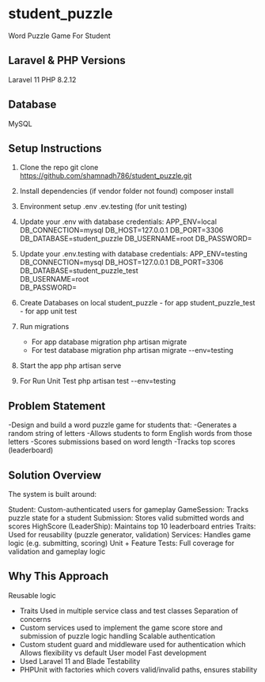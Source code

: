 # student_puzzle
Word Puzzle Game For Student

Laravel & PHP Versions
----------------------
Laravel 11
PHP 8.2.12

Database
---------
MySQL

Setup Instructions
-------------------
1. Clone the repo
    git clone https://github.com/shamnadh786/student_puzzle.git

2. Install dependencies (if vendor folder not found)
    composer install

3. Environment setup
    .env 
    .ev.testing (for unit testing)

4. Update your .env with database credentials:
    APP_ENV=local
    DB_CONNECTION=mysql
    DB_HOST=127.0.0.1
    DB_PORT=3306
    DB_DATABASE=student_puzzle
    DB_USERNAME=root
    DB_PASSWORD=

5. Update your .env.testing with database credentials:
    APP_ENV=testing
    DB_CONNECTION=mysql
    DB_HOST=127.0.0.1
    DB_PORT=3306
    DB_DATABASE=student_puzzle_test   
    DB_USERNAME=root              
    DB_PASSWORD=

6. Create Databases on local
    student_puzzle - for app
    student_puzzle_test - for app unit test

7. Run migrations
    - For app database migration
        php artisan migrate
    - For test database migration
        php artisan migrate --env=testing

8. Start the app
    php artisan serve

9. For Run Unit Test
    php artisan test --env=testing


Problem Statement
------------------
-Design and build a word puzzle game for students that:
-Generates a random string of letters
-Allows students to form English words from those letters
-Scores submissions based on word length
-Tracks top scores (leaderboard)

Solution Overview
-------------------

The system is built around:

Student: Custom-authenticated users for gameplay
GameSession: Tracks puzzle state for a student
Submission: Stores valid submitted words and scores
HighScore (LeaderShip): Maintains top 10 leaderboard entries
Traits: Used for reusability (puzzle generator, validation)
Services: Handles game logic (e.g. submitting, scoring)
Unit + Feature Tests: Full coverage for validation and gameplay logic

Why This Approach
-------------------
Reusable logic 
 - Traits Used in multiple service class and test classes
Separation of concerns 
 - Custom services used to implement the game score store and submission of puzzle logic handling
Scalable authentication
 - Custom student guard and middleware used for authentication which Allows flexibility vs default User model
Fast development
 - Used Laravel 11 and Blade 
Testability
 - PHPUnit with factories which covers valid/invalid paths, ensures stability
 


